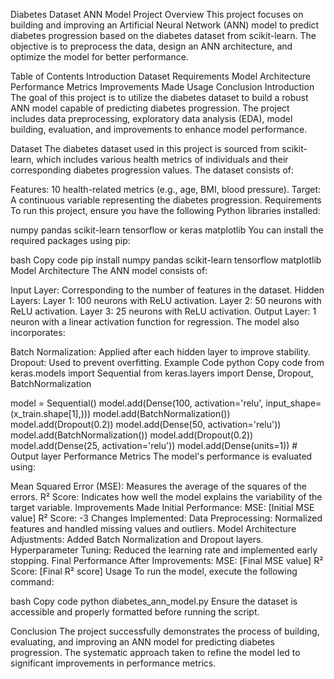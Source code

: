 

Diabetes Dataset ANN Model
Project Overview
This project focuses on building and improving an Artificial Neural Network (ANN) model to predict diabetes progression based on the diabetes dataset from scikit-learn. The objective is to preprocess the data, design an ANN architecture, and optimize the model for better performance.

Table of Contents
Introduction
Dataset
Requirements
Model Architecture
Performance Metrics
Improvements Made
Usage
Conclusion
Introduction
The goal of this project is to utilize the diabetes dataset to build a robust ANN model capable of predicting diabetes progression. The project includes data preprocessing, exploratory data analysis (EDA), model building, evaluation, and improvements to enhance model performance.

Dataset
The diabetes dataset used in this project is sourced from scikit-learn, which includes various health metrics of individuals and their corresponding diabetes progression values. The dataset consists of:

Features: 10 health-related metrics (e.g., age, BMI, blood pressure).
Target: A continuous variable representing the diabetes progression.
Requirements
To run this project, ensure you have the following Python libraries installed:

numpy
pandas
scikit-learn
tensorflow or keras
matplotlib
You can install the required packages using pip:

bash
Copy code
pip install numpy pandas scikit-learn tensorflow matplotlib
Model Architecture
The ANN model consists of:

Input Layer: Corresponding to the number of features in the dataset.
Hidden Layers:
Layer 1: 100 neurons with ReLU activation.
Layer 2: 50 neurons with ReLU activation.
Layer 3: 25 neurons with ReLU activation.
Output Layer: 1 neuron with a linear activation function for regression.
The model also incorporates:

Batch Normalization: Applied after each hidden layer to improve stability.
Dropout: Used to prevent overfitting.
Example Code
python
Copy code
from keras.models import Sequential
from keras.layers import Dense, Dropout, BatchNormalization

model = Sequential()
model.add(Dense(100, activation='relu', input_shape=(x_train.shape[1],)))
model.add(BatchNormalization())
model.add(Dropout(0.2))
model.add(Dense(50, activation='relu'))
model.add(BatchNormalization())
model.add(Dropout(0.2))
model.add(Dense(25, activation='relu'))
model.add(Dense(units=1))  # Output layer
Performance Metrics
The model's performance is evaluated using:

Mean Squared Error (MSE): Measures the average of the squares of the errors.
R² Score: Indicates how well the model explains the variability of the target variable.
Improvements Made
Initial Performance:
MSE: [Initial MSE value]
R² Score: -3
Changes Implemented:
Data Preprocessing: Normalized features and handled missing values and outliers.
Model Architecture Adjustments: Added Batch Normalization and Dropout layers.
Hyperparameter Tuning: Reduced the learning rate and implemented early stopping.
Final Performance After Improvements:
MSE: [Final MSE value]
R² Score: [Final R² score]
Usage
To run the model, execute the following command:

bash
Copy code
python diabetes_ann_model.py
Ensure the dataset is accessible and properly formatted before running the script.

Conclusion
The project successfully demonstrates the process of building, evaluating, and improving an ANN model for predicting diabetes progression. The systematic approach taken to refine the model led to significant improvements in performance metrics.
